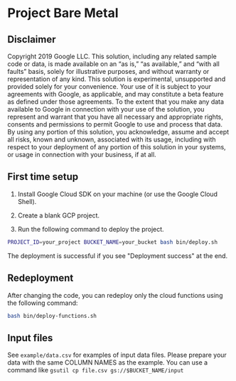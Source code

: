 # Project Bare Metal

## Disclaimer
Copyright 2019 Google LLC. This solution, including any related sample code or data, is made available on an “as is,” “as available,” and “with all faults” basis, solely for illustrative purposes, and without warranty or representation of any kind. This solution is experimental, unsupported and provided solely for your convenience. Your use of it is subject to your agreements with Google, as applicable, and may constitute a beta feature as defined under those agreements.  To the extent that you make any data available to Google in connection with your use of the solution, you represent and warrant that you have all necessary and appropriate rights, consents and permissions to permit Google to use and process that data.  By using any portion of this solution, you acknowledge, assume and accept all risks, known and unknown, associated with its usage, including with respect to your deployment of any portion of this solution in your systems, or usage in connection with your business, if at all.


## First time setup
1. Install Google Cloud SDK on your machine (or use the Google Cloud Shell).

2. Create a blank GCP project.

3. Run the following command to deploy the project.
```bash
PROJECT_ID=your_project BUCKET_NAME=your_bucket bash bin/deploy.sh
```
The deployment is successful if you see "Deployment success" at the end.

## Redeployment
After changing the code, you can redeploy only the cloud functions using the following command:
```bash
bash bin/deploy-functions.sh
```

## Input files
See `example/data.csv` for examples of input data files. Please prepare your data with the same COLUMN NAMES as the example.
You can use a command like `gsutil cp file.csv gs://$BUCKET_NAME/input`